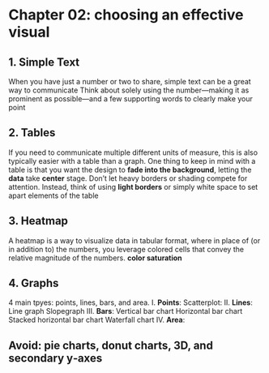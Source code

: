 # Chapter 02: choosing an effective visual
## 1. **Simple Text**
When you have just a number or two to share, simple text can be a great way to communicate
Think about solely using the number—making it as prominent as possible—and a few supporting words to clearly make your point
## 2. **Tables**
If you need to communicate multiple different units of measure, this is also typically easier with a table than a graph.
One thing to keep in mind with a table is that you want the design to **fade into the background**, letting the **data** take **center** stage. Don’t let heavy borders or shading compete for attention. Instead, think of using **light borders** or simply white space to set apart elements of the table
## 3. **Heatmap**
A heatmap is a way to visualize data in tabular format, where in place of (or in addition to) the numbers, you leverage colored cells that convey the relative magnitude of the numbers.
**color saturation**
## 4. **Graphs**
4 main tpyes: points, lines, bars, and area.
I. **Points**:
Scatterplot:
II. **Lines**:
Line graph
Slopegraph
III. **Bars**:
Vertical bar chart
Horizontal bar chart
Stacked horizontal bar chart
Waterfall chart
IV. **Area**:
## Avoid: pie charts, donut charts, 3D, and secondary y‐axes
